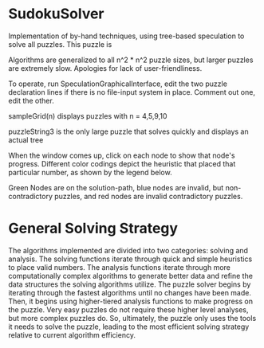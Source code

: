 # SudokuSolver
Implementation of by-hand techniques, using tree-based speculation to solve all puzzles. This puzzle is

Algorithms are generalized to all n^2 * n^2 puzzle sizes, but larger puzzles are extremely slow.
Apologies for lack of user-friendliness.

To operate, run SpeculationGraphicalInterface, edit the two puzzle declaration lines if there is no file-input system in place. Comment out one, edit the other.

sampleGrid(n) displays puzzles with n = 4,5,9,10

puzzleString3 is the only large puzzle that solves quickly and displays an actual tree

When the window comes up, click on each node to show that node's progress. Different color codings depict the heuristic that placed that particular number, as shown by the legend below.

Green Nodes are on the solution-path, blue nodes are invalid, but non-contradictory puzzles, and red nodes are invalid contradictory puzzles. 

# General Solving Strategy

The algorithms implemented are divided into two categories: solving and analysis. The solving functions iterate through quick and simple
heuristics to place valid numbers. The analysis functions iterate through more computationally complex algorithms to generate better data
and refine the data structures the solving algorithms utilize. The puzzle solver begins by iterating through the fastest algorithms until
no changes have been made. Then, it begins using higher-tiered analysis functions to make progress on the puzzle. Very easy puzzles do not require these higher level analyses, but more complex puzzles do. So, ultimately, the puzzle only uses the tools it needs to solve the puzzle, leading to the most efficient solving strategy relative to current algorithm efficiency.

